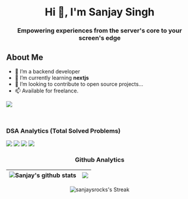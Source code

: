 <h1 align="center">Hi 👋, I'm Sanjay Singh</h1>
<h3 align="center">Empowering experiences from the server's core to your screen's edge</h3>

## About Me

- 👀 I’m a backend developer
- 🌱 I’m currently learning <strong>nextjs</strong>
- 💞️ I’m looking to contribute to open source projects...
- 📫 Available for freelance.

![](https://komarev.com/ghpvc/?username=sanjaysrocks&style=for-the-badge)


<br>

### DSA Analytics (Total Solved Problems)

<div style="display: inline-block;">
  
  <!-- LEETCODE_DATA_START -->
 <img src="https://img.shields.io/badge/LeetCode-0-FFA116?style=for-the-badge&logo=leetcode&logoColor=white" /> 
<!-- LEETCODE_DATA_END -->

  <!-- GFG_DATA_START -->
 <img src="https://img.shields.io/badge/GeeksforGeeks-104-298D46?style=for-the-badge&logo=geeksforgeeks&logoColor=white" /> 
<!-- GFG_DATA_END -->

  <!-- CODEFORCE_DATA_START -->
<img src="https://img.shields.io/badge/Codeforces-33-445f9d?style=for-the-badge&logo=Codeforces&logoColor=white" />
<!-- CODEFORCE_DATA_END -->

  <!-- CODECHEF_DATA_START -->
<img src="https://img.shields.io/badge/CodeChef-67-5B4638?style=for-the-badge&logo=CodeChef&logoColor=white" />
<!-- CODECHEF_DATA_END -->
  
</div>



<br>


<div align="center">
  
### Github Analytics

| <img align="center" src="https://github-readme-stats.vercel.app/api?username=sanjaysrocks&show_icons=true&include_all_commits=true&theme=buefy&hide_border=true" alt="Sanjay's github stats" /> | <img align="center" src="https://github-readme-stats.vercel.app/api/top-langs/?username=sanjaysrocks&layout=compact&theme=buefy&hide_border=true" /></a> |
| ------------- | ------------- |


  
![sanjaysrocks's Streak](https://github-readme-streak-stats.herokuapp.com/?user=sanjaysrocks&theme=buefy&hide_border=true)

</div>


